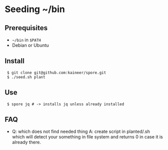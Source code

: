 Seeding ~/bin
=============

Prerequisites
-------------

 * `~/bin` in `$PATH`
 * Debian or Ubuntu

Install
-------

```
 $ git clone git@github.com:kaineer/spore.git
 $ ./seed.sh plant
```

Use
---

```
 $ spore jq # -> installs jq unless already installed
```

FAQ
---

 *
   Q: which <something> does not find needed thing
   A: create script in planted/<something>.sh which will
     detect your something in file system and returns 0 in case
     it is already there.
